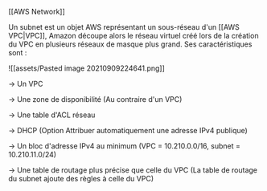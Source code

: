 [[AWS Network]]

Un subnet est un objet AWS représentant un sous-réseau d'un [[AWS VPC|VPC]], Amazon découpe alors le réseau virtuel créé lors de la création du VPC en plusieurs réseaux de masque plus grand. Ses caractéristiques sont :

![[assets/Pasted image 20210909224641.png]]

→ Un VPC

→ Une zone de disponibilité (Au contraire d'un VPC)

→ Une table d'ACL réseau

→ DHCP (Option Attribuer automatiquement une adresse IPv4 publique)

→ Un bloc d'adresse IPv4 au minimum (VPC = 10.210.0.0/16, subnet = 10.210.11.0/24)

→ Une table de routage plus précise que celle du VPC (La table de routage du subnet ajoute des règles à celle du VPC)